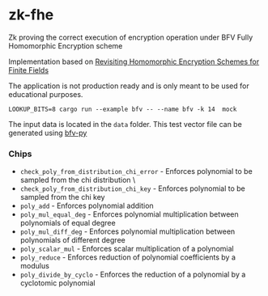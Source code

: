 # zk-fhe
Zk proving the correct execution of encryption operation under BFV Fully Homomorphic Encryption scheme

Implementation based on [Revisiting Homomorphic Encryption Schemes for Finite Fields](https://eprint.iacr.org/2021/204.pdf)

The application is not production ready and is only meant to be used for educational purposes.

`LOOKUP_BITS=8 cargo run --example bfv -- --name bfv -k 14  mock`

The input data is located in the `data` folder. This test vector file can be generated using [bfv-py](https://github.com/yuriko627/bfv-py)

### Chips 

- `check_poly_from_distribution_chi_error` - Enforces polynomial to be sampled from the chi distribution \
- `check_poly_from_distribution_chi_key` - Enforces polynomial to be sampled from the chi key
- `poly_add` - Enforces polynomial addition
- `poly_mul_equal_deg` - Enforces polynomial multiplication between polynomials of equal degree
- `poly_mul_diff_deg` - Enforces polynomial multiplication between polynomials of different degree
- `poly_scalar_mul` - Enforces scalar multiplication of a polynomial
- `poly_reduce` - Enforces reduction of polynomial coefficients by a modulus
- `poly_divide_by_cyclo` - Enforces the reduction of a polynomial by a cyclotomic polynomial
